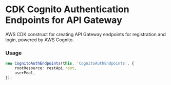 # CDK Cognito Authentication Endpoints for API Gateway

AWS CDK construct for creating API Gateway endpoints for registration and login, powered by AWS Cognito.

### Usage

```typescript
new CognitoAuthEndpoints(this, 'CognitoAuthEndpoints', {
    rootResource: restApi.root,
    userPool,
});
```
